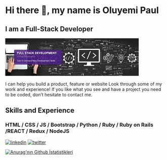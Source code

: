 # Hi there 👋, my name is Oluyemi Paul

## I am a Full-Stack Developer
![I am a Full-Stack Developer](https://github.com/Ol-create/Ol-create/blob/main/github-banner.jpg)

I can help you build a product, feature or website Look through some of my work
and experience! If you like what you see and have a project you need to 
be coded, don’t hesitate to contact me.

## Skills and Experience

### HTML / CSS / JS / Bootstrap / Python / Ruby / Ruby on Rails  /REACT / Redux / NodeJS

[<img src='https://cdn.jsdelivr.net/npm/simple-icons@3.0.1/icons/linkedin.svg' alt='linkedin' height='40'>](https://www.linkedin.com/in/paul-oluyemi-193966ab/)  [<img src='https://cdn.jsdelivr.net/npm/simple-icons@3.0.1/icons/twitter.svg' alt='twitter' height='40'>](https://twitter.com/OluyemiPaul99)  


[![Anurag'nın Github İstatistikleri](https://github-readme-stats.vercel.app/api?username=Ol-create)](https://github.com/anuraghazra/github-readme-stats)

<!--
**Ol-create/Ol-create** is a ✨ _special_ ✨ repository because its `README.md` (this file) appears on your GitHub profile.

Here are some ideas to get you started:

- 🔭 I’m currently working on ...
- 🌱 I’m currently learning ...
- 👯 I’m looking to collaborate on ...
- 🤔 I’m looking for help with ...
- 💬 Ask me about ...
- 📫 How to reach me: ...
- 😄 Pronouns: ...
- ⚡ Fun fact: ...
-->
